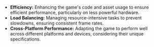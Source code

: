 - **Efficiency:** Enhancing the game's code and asset usage to ensure efficient performance, particularly on less powerful hardware.
- **Load Balancing:** Managing resource-intensive tasks to prevent slowdowns, ensuring consistent frame rates.
- **Cross-Platform Performance:** Adapting the game to perform well across different platforms and devices, considering their unique specifications.